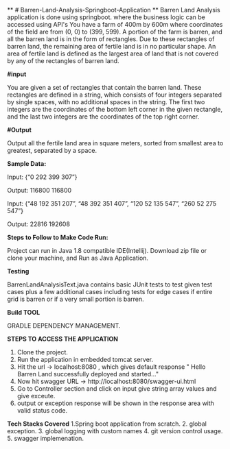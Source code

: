 ** # Barren-Land-Analysis-Springboot-Application **
Barren Land Analysis application is done using springboot. where the business logic can be accessed using API's
You have a farm of 400m by 600m where coordinates of the field are from (0, 0) to (399, 599). A portion of the farm is barren, and all the barren land is in the form of rectangles. Due to these rectangles of barren land, the remaining area of fertile land is in no particular shape. An area of fertile land is defined as the largest area of land that is not covered by any of the rectangles of barren land.

**#input**

You are given a set of rectangles that contain the barren land. These rectangles are defined in a string, which consists of four integers separated by single spaces, with no additional spaces in the string. The first two integers are the coordinates of the bottom left corner in the given rectangle, and the last two integers are the coordinates of the top right corner.

**#Output**

Output all the fertile land area in square meters, sorted from smallest area to greatest, separated by a space.

**Sample Data:**

Input: {“0 292 399 307”}

Output: 116800 116800

Input: {“48 192 351 207”, “48 392 351 407”, “120 52 135 547”, “260 52 275 547”}

Output: 22816 192608

**Steps to Follow to Make Code Run:**

Project can run in Java 1.8 compatible IDE(Intellij). Download zip file or clone your machine, and Run as Java Application.

**Testing**

BarrenLandAnalysisText.java contains basic JUnit tests to test given test cases plus a few additional cases including tests for edge cases if entire grid is barren or if a very small portion is barren.

**Build TOOL**

GRADLE DEPENDENCY MANAGEMENT.


**STEPS TO ACCESS THE APPLICATION**

1. Clone the project.
2. Run the application in embedded tomcat server.
3. Hit the url -> localhost:8080 , which gives default response " Hello Barren Land successfully deployed and started..."
4. Now hit swagger URL -> http://localhost:8080/swagger-ui.html
5. Go to Controller section and click on input give string array values and give exceute.
6. output or exception response will be shown in the response area with valid status code.

**Tech Stacks Covered**
1.Spring boot application from scratch.
2. global exception.
3. global logging with custom names
4. git version control usage.
5. swagger implemenation.

